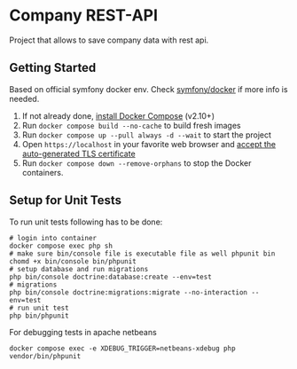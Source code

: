 # Company REST-API

Project that allows to save company data with rest api.

## Getting Started

Based on official symfony docker env. Check [symfony/docker](https://github.com/dunglas/symfony-docker) if more info is needed.

1. If not already done, [install Docker Compose](https://docs.docker.com/compose/install/) (v2.10+)
2. Run `docker compose build --no-cache` to build fresh images
3. Run `docker compose up --pull always -d --wait` to start the project
4. Open `https://localhost` in your favorite web browser and [accept the auto-generated TLS certificate](https://stackoverflow.com/a/15076602/1352334)
5. Run `docker compose down --remove-orphans` to stop the Docker containers.


## Setup for Unit Tests

To run unit tests following has to be done:

```
# login into container
docker compose exec php sh
# make sure bin/console file is executable file as well phpunit bin
chomd +x bin/console bin/phpunit
# setup database and run migrations
php bin/console doctrine:database:create --env=test
# migrations
php bin/console doctrine:migrations:migrate --no-interaction --env=test
# run unit test
php bin/phpunit
```

For debugging tests in apache netbeans
```
docker compose exec -e XDEBUG_TRIGGER=netbeans-xdebug php vendor/bin/phpunit
```
